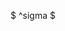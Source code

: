 <script async src="https://cdn.jsdelivr.net/npm/mathjax@3/es5/tex-chtml.js" id="MathJax-script"></script>

$ ^sigma $
